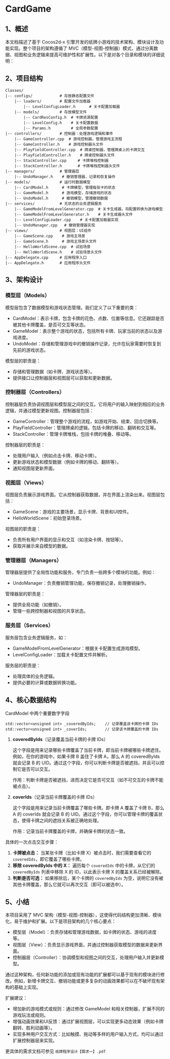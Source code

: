 # CardGame
## 1、概述

本文档描述了基于 Cocos2d-x 引擎开发的纸牌小游戏的技术架构、模块设计及功能实现。整个项目的架构遵循了 MVC（模型-视图-控制器）模式，通过分离数据、视图和业务逻辑来提高可维护性和扩展性。以下是对各个目录和模块的详细说明：

## 2、项目结构
```
Classes/
|-- configs/            # 存放静态配置文件
    |-- loaders/        # 配置文件加载器
        |-- LevelConfigLoader.h      # 关卡配置加载器
    |-- models/         # 存放模型文件
        |-- CardResConfig.h  # 卡牌资源配置
        |-- LevelConfig.h    # 关卡配置数据
        |-- Params.h         # 全局参数配置
|-- controllers/        # 控制器：处理游戏逻辑和事件
    |-- GameController.cpp  # 游戏控制器，管理游戏主流程
    |-- GameController.h    # 游戏控制器头文件
    |-- PlayFieldController.cpp  # 牌桌控制器，管理牌桌上的卡牌交互
    |-- PlayFieldController.h    # 牌桌控制器头文件
    |-- StackController.cpp     # 卡牌堆栈控制器
    |-- StackController.h       # 卡牌堆栈控制器头文件
|-- managers/           # 管理器层
    |-- UndoManager.h    # 撤销管理器，记录和恢复操作
|-- models/             # 运行时数据模型
    |-- CardModel.h      # 卡牌模型，管理每张卡的状态
    |-- GameModel.h      # 游戏模型，存储游戏的状态
    |-- UndoModel.h      # 撤销模型，管理撤销数据
|-- services/           # 无状态的业务逻辑服务
    |-- GameModelFromLevelGenerator.cpp  # 关卡生成器，将配置转换为游戏模型
    |-- GameModelFromLevelGenerator.h    # 关卡生成器头文件
    |-- LevelConfigLoader.cpp    # 关卡配置加载器实现
    |-- UndoManager.cpp   # 撤销管理器实现
|-- views/              # 视图层：UI组件
    |-- GameScene.cpp    # 游戏主场景
    |-- GameScene.h      # 游戏主场景头文件
    |-- HelloWorldScene.cpp  # 试验场景
    |-- HelloWorldScene.h    # 试验场景头文件
|-- AppDelegate.cpp     # 应用程序入口
|-- AppDelegate.h       # 应用程序头文件
```

## 3、架构设计
### 模型层（Models）
模型层包含了数据模型和游戏状态管理。我们定义了以下重要的类：
- CardModel：表示卡牌，包含卡牌的花色、点数、位置等信息。它还跟踪是否被其他卡牌覆盖，是否可交互等状态。
- GameModel：表示整个游戏的状态，包括所有卡牌、玩家当前的状态以及游戏进度。
- UndoModel：存储和管理游戏中的撤销操作记录，允许在玩家需要时恢复到先前的游戏状态。

模型层的职责是：
- 存储和管理数据（如卡牌、游戏状态等）。
- 提供接口让控制器层和视图层可以获取和更新数据。

### 控制器层（Controllers）
控制器层负责协调视图层和模型层之间的交互。它将用户的输入映射到相应的业务逻辑，并通过模型更新视图。控制器层包括：
- GameController：管理整个游戏的流程，如游戏开始、结束、回合切换等。
- PlayFieldController：管理牌桌的逻辑，包括卡牌的移动、翻转和交互等。
- StackController：管理卡牌堆栈，包括卡牌的堆叠、移动等。

控制器层的职责是：
- 处理用户输入（例如点击卡牌、移动卡牌）。
- 更新游戏状态和模型数据（例如卡牌的移动、翻转等）。
- 通知视图层更新界面。

### 视图层（Views）
视图层负责展示游戏界面。它从控制器获取数据，并在界面上渲染出来。视图层包括：
- GameScene：游戏的主要场景，显示卡牌、背景和UI控件。
- HelloWorldScene：初始登录场景。

视图层的职责是：
- 负责所有用户界面的显示和交互（如渲染卡牌、按钮等）。
- 获取并展示来自模型的数据。

### 管理器层（Managers）
管理器层提供了全局性功能和服务，专门负责一些跨多个模块的功能。例如：
- UndoManager：负责撤销管理功能，保存撤销记录，处理撤销操作。

管理器层的职责是：
- 提供全局功能（如撤销）。
- 管理一些跨控制器和视图的共享状态。

### 服务层（Services）
服务层包含业务逻辑服务，如：
- GameModelFromLevelGenerator：根据关卡配置生成游戏模型。
- LevelConfigLoader：加载关卡配置文件并解析。

服务层的职责是：
- 处理具体的业务逻辑。
- 提供必要的计算或数据转换功能。

## 4、核心数据结构
CardModel 中两个重要数字字段
```
std::vector<unsigned int> _coveredByIds;    // 记录覆盖该卡牌的卡牌 IDs
std::vector<unsigned int> _coverIds;        // 记录该卡牌覆盖的卡牌 IDs
```
1. **coveredByIds**（记录覆盖当前卡牌的卡牌 IDs）

    这个字段是用来记录哪些卡牌覆盖了当前卡牌，即当前卡牌被哪些卡牌遮住。例如，在你的游戏中，如果卡牌 B 盖住了卡牌 A，那么 A 的 coveredByIds 就会记录 B 的 UID。通过这个字段，你可以判断卡牌是否被遮挡，并且可以控制它是否可以交互。

    作用：判断卡牌是否被遮挡，进而决定它是否可交互（如不可交互的卡牌不能被点击）。

2. **coverIds**（记录当前卡牌覆盖的卡牌 IDs）

    这个字段是用来记录当前卡牌覆盖了哪些卡牌。即卡牌 A 覆盖了卡牌 B，那么 A 的 coverIds 就会记录 B 的 UID。通过这个字段，你可以管理卡牌的覆盖状态，使得卡牌之间的遮挡关系被正确地处理。

    作用：记录当前卡牌覆盖的卡牌，并确保卡牌的状态一致。

具体的一次点击交互步骤：
1. **卡牌被点击：** 当某张卡牌（比如卡牌 X）被点击时，我们需要查看它的 `coveredIds`，即它覆盖了哪些卡牌。
2. **移除 coveredByIds 中的 X：** 遍历每个 `coveredIds` 中的卡牌，从它们的 `coveredByIds` 列表中移除 X 的 ID，以此表示卡牌 X 的覆盖关系已经被解除。
3. **判断是否可选：** 如果移除后，某个卡牌的 `coveredByIds` 为空，说明它没有被其他卡牌覆盖，那么它就可以再次交互（即可以被选中）。

## 5、小结
本项目采用了 MVC 架构（模型-视图-控制器），这使得代码结构更加清晰、模块化，易于维护和扩展。以下是项目架构的几个核心要点：
- 模型层（Model）：负责存储和管理游戏数据，如卡牌的状态、游戏的进度等。
- 视图层（View）：负责显示游戏界面，并通过控制器获取模型的数据来更新界面。
- 控制器层（Controller）：协调模型和视图之间的交互，处理用户输入并更新模型。

通过这种架构，任何新功能的添加或现有功能的扩展都可以基于现有的模块进行修改。例如，新增卡牌交互、撤销功能或更多复杂的动画效果都可以在不破坏现有架构的基础上实现。

扩展建议：
- 增加新的游戏模式或规则：通过修改 GameModel 和相关控制器，扩展不同的游戏玩法或规则。
- 增强动画效果和UI反馈：通过扩展视图层，可以实现更多动态效果（例如卡牌翻转、胜利动画等）。
- 实现多种用户交互方式：比如触摸、拖动等多样的用户输入方式，均可以通过扩展控制器层来实现。

更具体的需求文档可参见 `纸牌程序设计【需求一】.pdf`